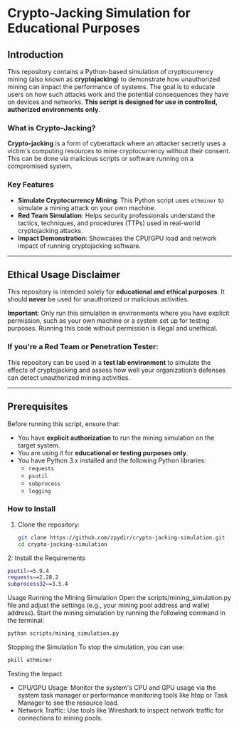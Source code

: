 # Crypto-Jacking Simulation for Educational Purposes

## Introduction

This repository contains a Python-based simulation of cryptocurrency mining (also known as **cryptojacking**) to demonstrate how unauthorized mining can impact the performance of systems. The goal is to educate users on how such attacks work and the potential consequences they have on devices and networks. **This script is designed for use in controlled, authorized environments only**.

### What is Crypto-Jacking?

**Crypto-jacking** is a form of cyberattack where an attacker secretly uses a victim's computing resources to mine cryptocurrency without their consent. This can be done via malicious scripts or software running on a compromised system.

### Key Features

- **Simulate Cryptocurrency Mining**: This Python script uses `ethminer` to simulate a mining attack on your own machine.
- **Red Team Simulation**: Helps security professionals understand the tactics, techniques, and procedures (TTPs) used in real-world cryptojacking attacks.
- **Impact Demonstration**: Showcases the CPU/GPU load and network impact of running cryptojacking software.

---

## Ethical Usage Disclaimer

This repository is intended solely for **educational and ethical purposes**. It should **never** be used for unauthorized or malicious activities.

**Important**: Only run this simulation in environments where you have explicit permission, such as your own machine or a system set up for testing purposes. Running this code without permission is illegal and unethical.

### If you're a Red Team or Penetration Tester:
This repository can be used in a **test lab environment** to simulate the effects of cryptojacking and assess how well your organization’s defenses can detect unauthorized mining activities.

---

## Prerequisites

Before running this script, ensure that:

- You have **explicit authorization** to run the mining simulation on the target system.
- You are using it for **educational or testing purposes only**.
- You have Python 3.x installed and the following Python libraries:
  - `requests`
  - `psutil`
  - `subprocess`
  - `logging`

### How to Install

1. Clone the repository:
   ```bash
   git clone https://github.com/zpydir/crypto-jacking-simulation.git
   cd crypto-jacking-simulation

2: Install the Requirements
```bash
psutil==5.9.4
requests==2.28.2
subprocess32==3.5.4
```
Usage
Running the Mining Simulation
Open the scripts/mining_simulation.py file and adjust the settings (e.g., your mining pool address and wallet address).
Start the mining simulation by running the following command in the terminal:
```bash
python scripts/mining_simulation.py
```
Stopping the Simulation
To stop the simulation, you can use:
```bash
pkill ethminer
```
Testing the Impact
- CPU/GPU Usage: Monitor the system's CPU and GPU usage via the system task manager or performance monitoring tools like htop or Task Manager to see the resource load.
- Network Traffic: Use tools like Wireshark to inspect network traffic for connections to mining pools.

